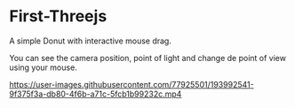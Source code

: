# First-Threejs
A simple Donut with interactive mouse drag. 

You can see the camera position, point of light and change de point of view using your mouse.

https://user-images.githubusercontent.com/77925501/193992541-9f375f3a-db80-4f6b-a71c-5fcb1b99232c.mp4

